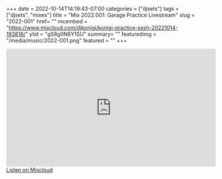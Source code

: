 +++
date = 2022-10-14T14:19:43-07:00
categories = ["djsets"]
tags = ["djsets", "mixes"]
title = "Mix 2022:001: Garage Practice Livestream"
slug = "2022-001"
href= ""
mcembed = "https://www.mixcloud.com/djkonigi/konigi-practice-sesh-20221014-193816/"
ytid = "gS8g0N6Y1SU"
summary= ""
featuredimg = "/media/music/2022-001.png"
featured = ""
+++

<div class="video"><div class="embed" >
<iframe width="560" height="315" src="https://www.youtube.com/embed/gS8g0N6Y1SU" title="YouTube video player" frameborder="0" allow="accelerometer; autoplay; clipboard-write; encrypted-media; gyroscope; picture-in-picture" allowfullscreen></iframe>
</div></div>

<div class="mix"><div class="embed" >
<a href="https://www.mixcloud.com/djkonigi/konigi-practice-sesh-20221014-193816/">Listen on Mixcloud</a>
</div></div>
